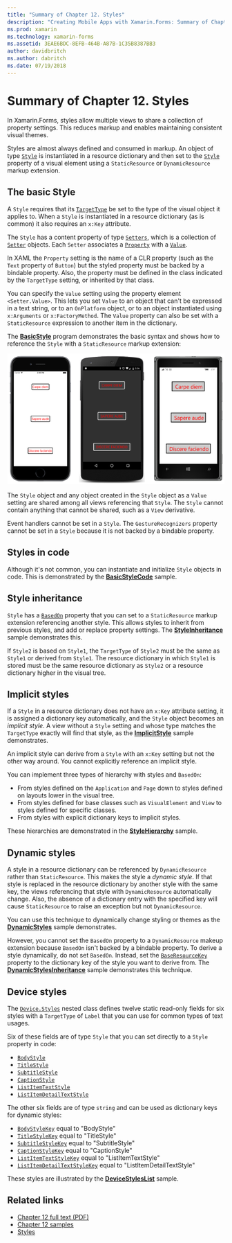 ```yaml
---
title: "Summary of Chapter 12. Styles"
description: "Creating Mobile Apps with Xamarin.Forms: Summary of Chapter 12. Styles"
ms.prod: xamarin
ms.technology: xamarin-forms
ms.assetid: 3EAE6BDC-8EFB-464B-A87B-1C35B8387BB3
author: davidbritch
ms.author: dabritch
ms.date: 07/19/2018
---
```


# Summary of Chapter 12. Styles

In Xamarin.Forms, styles allow multiple views to share a collection of property settings. This reduces markup and enables maintaining consistent visual themes.

Styles are almost always defined and consumed in markup. An object of type [`Style`](xref:Xamarin.Forms.Style) is instantiated in a resource dictionary and then set to the [`Style`](xref:Xamarin.Forms.VisualElement.Style) property of a visual element using a `StaticResource` or `DynamicResource` markup extension.

## The basic Style

A `Style` requires that its  [`TargetType`](xref:Xamarin.Forms.Style.TargetType) be set to the type of the visual object it applies to. When a `Style` is instantiated in a resource dictionary (as is common) it also requires an `x:Key` attribute.

The `Style` has a content property of type [`Setters`](xref:Xamarin.Forms.Style.Setters), which is a collection of [`Setter`](xref:Xamarin.Forms.Setter) objects. Each `Setter` associates a [`Property`](xref:Xamarin.Forms.Setter.Property) with a [`Value`](xref:Xamarin.Forms.Setter.Value).

In XAML the `Property` setting is the name of a CLR property (such as the `Text` property of `Button`) but the styled property must be backed by a bindable property. Also, the property must be defined in the class indicated by the `TargetType` setting, or inherited by that class.

You can specify the `Value` setting using the property element `<Setter.Value>`. This lets you set `Value` to an object that can't be expressed in a text string, or to an `OnPlatform` object, or to an object instantiated using `x:Arguments` or `x:FactoryMethod`. The `Value` property can also be set with a `StaticResource` expression to another item in the dictionary.

The [**BasicStyle**](https://github.com/xamarin/xamarin-forms-book-samples/tree/master/Chapter12/BasicStyle) program demonstrates the basic syntax and shows how to reference the `Style` with a `StaticResource` markup extension:

[![Triple screenshot of basic style](images/ch12fg01-small.png "Basic Styles")](images/ch12fg01-large.png#lightbox "Basic Styles")

The `Style` object and any object created in the `Style` object as a `Value` setting are shared among all views referencing that `Style`. The `Style` cannot contain anything that cannot be shared, such as a `View` derivative.

Event handlers cannot be set in a `Style`. The `GestureRecognizers` property cannot be set in a `Style` because it is not backed by a bindable property.

## Styles in code

Although it's not common, you can instantiate and initialize `Style` objects in code. This is demonstrated by the [**BasicStyleCode**](https://github.com/xamarin/xamarin-forms-book-samples/tree/master/Chapter12/BasicStyleCode) sample.

## Style inheritance

`Style` has a [`BasedOn`](xref:Xamarin.Forms.Style.BasedOn) property that you can set to a `StaticResource` markup extension referencing another style. This allows styles to inherit from previous styles, and add or replace property settings. The [**StyleInheritance**](https://github.com/xamarin/xamarin-forms-book-samples/tree/master/Chapter12/StyleInheritance) sample demonstrates this.

If `Style2` is based on `Style1`, the `TargetType` of `Style2` must be the same as `Style1` or derived from `Style1`. The resource dictionary in which `Style1` is stored must be the same resource dictionary as `Style2` or a resource dictionary higher in the visual tree.

## Implicit styles

If a `Style` in a resource dictionary does not have an `x:Key` attribute setting, it is assigned a dictionary key automatically, and the `Style` object becomes an *implicit style*. A view without a `Style` setting and whose type matches the `TargetType` exactly will find that style, as the [**ImplicitStyle**](https://github.com/xamarin/xamarin-forms-book-samples/tree/master/Chapter12/ImplicitStyle) sample demonstrates.

An implicit style can derive from a `Style` with an `x:Key` setting but not the other way around. You cannot explicitly reference an implicit style.

You can implement three types of hierarchy with styles and `BasedOn`:

- From styles defined on the `Application` and `Page` down to styles defined on layouts lower in the visual tree.
- From styles defined for base classes such as `VisualElement` and `View` to styles defined for specific classes.
- From styles with explicit dictionary keys to implicit styles.

These hierarchies are demonstrated in the [**StyleHierarchy**](https://github.com/xamarin/xamarin-forms-book-samples/tree/master/Chapter12/StyleHierarchy) sample.

## Dynamic styles

A style in a resource dictionary can be referenced by `DynamicResource` rather than `StaticResource`. This makes the style a *dynamic style*. If that style is replaced in the resource dictionary by another style with the same key, the views referencing that style with `DynamicResource` automatically change. Also, the absence of a dictionary entry with the specified key will cause `StaticResource` to raise an exception but not `DynamicResource`.

You can use this technique to dynamically change styling or themes as the
[**DynamicStyles**](https://github.com/xamarin/xamarin-forms-book-samples/tree/master/Chapter12/DynamicStyles) sample demonstrates.

However, you cannot set the `BasedOn` property to a `DynamicResource` makeup extension because `BasedOn` isn't backed by a bindable property. To derive a style dynamically, do not set `BasedOn`. Instead, set the [`BaseResourceKey`](xref:Xamarin.Forms.Style.BaseResourceKey) property to the dictionary key of the style you want to derive from. The [**DynamicStylesInheritance**](https://github.com/xamarin/xamarin-forms-book-samples/tree/master/Chapter12/DynaStylesInh) sample demonstrates this technique.

## Device styles

The [`Device.Styles`](xref:Xamarin.Forms.Device.Styles) nested class defines twelve static read-only fields for six styles with a `TargetType` of `Label` that you can use for common types of text usages.

Six of these fields are of type `Style` that you can set directly to a `Style` property in code:

- [`BodyStyle`](xref:Xamarin.Forms.Device.Styles.BodyStyle)
- [`TitleStyle`](xref:Xamarin.Forms.Device.Styles.TitleStyle)
- [`SubtitleStyle`](xref:Xamarin.Forms.Device.Styles.SubtitleStyle)
- [`CaptionStyle`](xref:Xamarin.Forms.Device.Styles.CaptionStyle)
- [`ListItemTextStyle`](xref:Xamarin.Forms.Device.Styles.ListItemTextStyle)
- [`ListItemDetailTextStyle`](xref:Xamarin.Forms.Device.Styles.ListItemDetailTextStyle)

The other six fields are of type `string` and can be used as dictionary keys for dynamic styles:

- [`BodyStyleKey`](xref:Xamarin.Forms.Device.Styles.BodyStyleKey) equal to "BodyStyle"
- [`TitleStyleKey`](xref:Xamarin.Forms.Device.Styles.TitleStyleKey) equal to "TitleStyle"
- [`SubtitleStyleKey`](xref:Xamarin.Forms.Device.Styles.SubtitleStyleKey) equal to "SubtitleStyle"
- [`CaptionStyleKey`](xref:Xamarin.Forms.Device.Styles.CaptionStyleKey) equal to "CaptionStyle"
- [`ListItemTextStyleKey`](xref:Xamarin.Forms.Device.Styles.ListItemTextStyleKey) equal to "ListItemTextStyle"
- [`ListItemDetailTextStyleKey`](xref:Xamarin.Forms.Device.Styles.ListItemDetailTextStyleKey) equal to "ListItemDetailTextStyle"

These styles are illustrated by the [**DeviceStylesList**](https://github.com/xamarin/xamarin-forms-book-samples/tree/master/Chapter12/DeviceStylesList) sample.

## Related links

- [Chapter 12 full text (PDF)](https://download.xamarin.com/developer/xamarin-forms-book/XamarinFormsBook-Ch12-Apr2016.pdf)
- [Chapter 12 samples](https://github.com/xamarin/xamarin-forms-book-samples/tree/master/Chapter12)
- [Styles](~/xamarin-forms/user-interface/styles/index.md)
